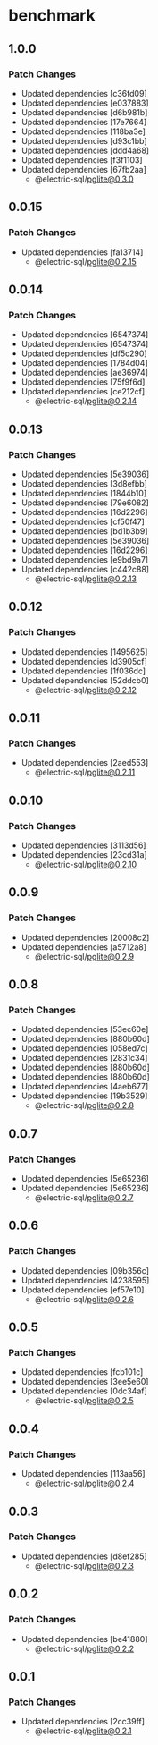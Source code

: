 # benchmark

## 1.0.0

### Patch Changes

- Updated dependencies [c36fd09]
- Updated dependencies [e037883]
- Updated dependencies [d6b981b]
- Updated dependencies [17e7664]
- Updated dependencies [118ba3e]
- Updated dependencies [d93c1bb]
- Updated dependencies [ddd4a68]
- Updated dependencies [f3f1103]
- Updated dependencies [67fb2aa]
  - @electric-sql/pglite@0.3.0

## 0.0.15

### Patch Changes

- Updated dependencies [fa13714]
  - @electric-sql/pglite@0.2.15

## 0.0.14

### Patch Changes

- Updated dependencies [6547374]
- Updated dependencies [6547374]
- Updated dependencies [df5c290]
- Updated dependencies [1784d04]
- Updated dependencies [ae36974]
- Updated dependencies [75f9f6d]
- Updated dependencies [ce212cf]
  - @electric-sql/pglite@0.2.14

## 0.0.13

### Patch Changes

- Updated dependencies [5e39036]
- Updated dependencies [3d8efbb]
- Updated dependencies [1844b10]
- Updated dependencies [79e6082]
- Updated dependencies [16d2296]
- Updated dependencies [cf50f47]
- Updated dependencies [bd1b3b9]
- Updated dependencies [5e39036]
- Updated dependencies [16d2296]
- Updated dependencies [e9bd9a7]
- Updated dependencies [c442c88]
  - @electric-sql/pglite@0.2.13

## 0.0.12

### Patch Changes

- Updated dependencies [1495625]
- Updated dependencies [d3905cf]
- Updated dependencies [1f036dc]
- Updated dependencies [52ddcb0]
  - @electric-sql/pglite@0.2.12

## 0.0.11

### Patch Changes

- Updated dependencies [2aed553]
  - @electric-sql/pglite@0.2.11

## 0.0.10

### Patch Changes

- Updated dependencies [3113d56]
- Updated dependencies [23cd31a]
  - @electric-sql/pglite@0.2.10

## 0.0.9

### Patch Changes

- Updated dependencies [20008c2]
- Updated dependencies [a5712a8]
  - @electric-sql/pglite@0.2.9

## 0.0.8

### Patch Changes

- Updated dependencies [53ec60e]
- Updated dependencies [880b60d]
- Updated dependencies [058ed7c]
- Updated dependencies [2831c34]
- Updated dependencies [880b60d]
- Updated dependencies [880b60d]
- Updated dependencies [4aeb677]
- Updated dependencies [19b3529]
  - @electric-sql/pglite@0.2.8

## 0.0.7

### Patch Changes

- Updated dependencies [5e65236]
- Updated dependencies [5e65236]
  - @electric-sql/pglite@0.2.7

## 0.0.6

### Patch Changes

- Updated dependencies [09b356c]
- Updated dependencies [4238595]
- Updated dependencies [ef57e10]
  - @electric-sql/pglite@0.2.6

## 0.0.5

### Patch Changes

- Updated dependencies [fcb101c]
- Updated dependencies [3ee5e60]
- Updated dependencies [0dc34af]
  - @electric-sql/pglite@0.2.5

## 0.0.4

### Patch Changes

- Updated dependencies [113aa56]
  - @electric-sql/pglite@0.2.4

## 0.0.3

### Patch Changes

- Updated dependencies [d8ef285]
  - @electric-sql/pglite@0.2.3

## 0.0.2

### Patch Changes

- Updated dependencies [be41880]
  - @electric-sql/pglite@0.2.2

## 0.0.1

### Patch Changes

- Updated dependencies [2cc39ff]
  - @electric-sql/pglite@0.2.1
